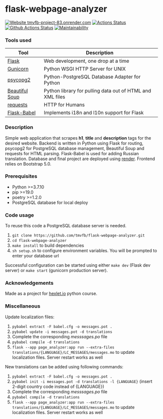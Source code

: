 # flask-webpage-analyzer
[![Website tmvfb-project-83.onrender.com](https://img.shields.io/website-up-down-green-red/https/tmvfb-project-83.onrender.com.svg)](https://tmvfb-project-83.onrender.com/)
[![Actions Status](https://github.com/tmvfb/python-project-83/workflows/hexlet-check/badge.svg)](https://github.com/tmvfb/python-project-83/actions)
[![Github Actions Status](https://github.com/tmvfb/flask-webpage-analyzer/workflows/Python%20CI/badge.svg)](https://github.com/tmvfb/flask-webpage-analyzer/actions)
[![Maintainability](https://api.codeclimate.com/v1/badges/95ac546f1a0c77bde568/maintainability)](https://codeclimate.com/github/tmvfb/flask-webpage-analyzer/maintainability)

### Tools used

| Tool                                                                        | Description                                             |
|-----------------------------------------------------------------------------|---------------------------------------------------------|
| [Flask](https://flask.palletsprojects.com/en/2.2.x/)                        | Web development, one drop at a time                  |
| [Gunicorn](https://gunicorn.org/)                                           | Python WSGI HTTP Server for UNIX                      |
| [psycopg2](https://www.psycopg.org/docs/)                                   | Python-PostgreSQL Database Adapter for Python         |
| [Beautiful Soup](https://www.crummy.com/software/BeautifulSoup/bs4/doc/)    | Python library for pulling data out of HTML and XML files |
| [requests](https://requests.readthedocs.io/en/latest/)                      | HTTP for Humans                                       |
| [Flask-Babel](https://python-babel.github.io/flask-babel/)                  | Implements i18n and l10n support for Flask            |

### Description

Simple web application that scrapes **h1**, **title** and **description** tags for the desired website. Backend is written in Python using Flask for routing, psycopg2 for PostgreSQL database management, Beautiful Soup and requests for HTML parsing. Flask-Babel is used for adding Russian translation. Database and final project are deployed using [render](https://render.com/). Frontend relies on Bootstrap 5.0.

### Prerequisites
* Python >=3.7.10
* pip >=19.0
* poetry >=1.2.0
* PostgreSQL database for local deploy

### Code usage

To reuse this code a PostgreSQL database server is needed. 

1. `git clone https://github.com/tmvfb/flask-webpage-analyzer.git`
2. `cd flask-webpage-analyzer`
3. `make install` to build dependencies
4. `sh setup.sh` to configure environment variables. You will be prompted to enter your database url
  
Successful configuration can be started using either `make dev` (Flask dev server) or `make start` (gunicorn production server).

### Acknowledgements

Made as a project for [hexlet.io](https://ru.hexlet.io/) python course.

### Miscellaneous

Update localization files:
1. `pybabel extract -F babel.cfg -o messages.pot .`
2. `pybabel update -i messages.pot -d translations`
3. Complete the corresponding *messsages.po* file
4. `pybabel compile -d translations`
5. `flask --app page_analyzer:app run --extra-files translations/{LANGUAGE}/LC_MESSAGES/messages.mo` to update localization files. Server restart works as well

New translations can be added using following commands:
1. `pybabel extract -F babel.cfg -o messages.pot .`
2. `pybabel init -i messages.pot -d translations -l {LANGUAGE}` (insert 2-digit country code instead of {LANGUAGE})
3. Complete the corresponding *messsages.po* file
4. `pybabel compile -d translations`
5. `flask --app page_analyzer:app run --extra-files translations/{LANGUAGE}/LC_MESSAGES/messages.mo` to update localization files. Server restart works as well
